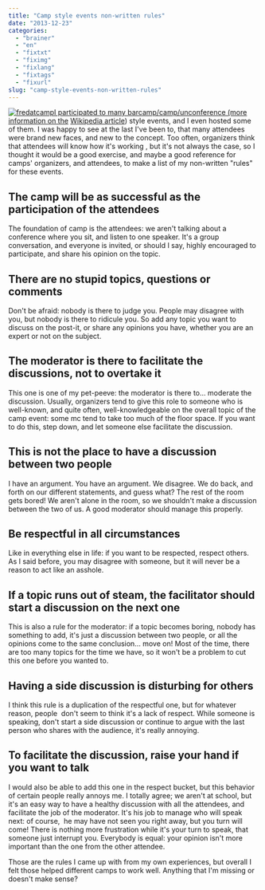```yaml
---
title: "Camp style events non-written rules"
date: "2013-12-23"
categories: 
  - "brainer"
  - "en"
  - "fixtxt"
  - "fiximg"
  - "fixlang"
  - "fixtags"
  - "fixurl"
slug: "camp-style-events-non-written-rules"
---
```


[![fredatcamp](images/fredatcamp.jpg)I participated to many barcamp/camp/unconference (more information on the](http://fred.dev/content/uploads/2013/12/fredatcamp.jpg) [Wikipedia article](https://en.wikipedia.org/wiki/BarCamp)) style events, and I even hosted some of them. I was happy to see at the last I've been to, that many attendees were brand new faces, and new to the concept. Too often, organizers think that attendees will know how it's working , but it's not always the case, so I thought it would be a good exercise, and maybe a good reference for camps' organizers, and attendees, to make a list of my non-written "rules" for these events.

## The camp will be as successful as the participation of the attendees

The foundation of camp is the attendees: we aren't talking about a conference where you sit, and listen to one speaker. It's a group conversation, and everyone is invited, or should I say, highly encouraged to participate, and share his opinion on the topic.

## There are no stupid topics, questions or comments

Don't be afraid: nobody is there to judge you. People may disagree with you, but nobody is there to ridicule you. So add any topic you want to discuss on the post-it, or share any opinions you have, whether you are an expert or not on the subject.

## The moderator is there to facilitate the discussions, not to overtake it

This one is one of my pet-peeve: the moderator is there to... moderate the discussion. Usually, organizers tend to give this role to someone who is well-known, and quite often, well-knowledgeable on the overall topic of the camp event: some mc tend to take too much of the floor space. If you want to do this, step down, and let someone else facilitate the discussion.

## This is not the place to have a discussion between two people

I have an argument. You have an argument. We disagree. We do back, and forth on our different statements, and guess what? The rest of the room gets bored! We aren't alone in the room, so we shouldn't make a discussion between the two of us. A good moderator should manage this properly.

## Be respectful in all circumstances

Like in everything else in life: if you want to be respected, respect others. As I said before, you may disagree with someone, but it will never be a reason to act like an asshole.

## If a topic runs out of steam, the facilitator should start a discussion on the next one

This is also a rule for the moderator: if a topic becomes boring, nobody has something to add, it's just a discussion between two people, or all the opinions come to the same conclusion... move on! Most of the time, there are too many topics for the time we have, so it won't be a problem to cut this one before you wanted to.

## Having a side discussion is disturbing for others

I think this rule is a duplication of the respectful one, but for whatever reason, people  don't seem to think it's a lack of respect. While someone is speaking, don't start a side discussion or continue to argue with the last person who shares with the audience, it's really annoying.

## To facilitate the discussion, raise your hand if you want to talk

I would also be able to add this one in the respect bucket, but this behavior of certain people really annoys me. I totally agree; we aren't at school, but it's an easy way to have a healthy discussion with all the attendees, and facilitate the job of the moderator. It's his job to manage who will speak next: of course,  he may have not seen you right away, but you turn will come! There is nothing more frustration while it's your turn to speak, that someone just interrupt you. Everybody is equal: your opinion isn't more important than the one from the other attendee.

Those are the rules I came up with from my own experiences, but overall I felt those helped different camps to work well. Anything that I'm missing or doesn't make sense?
